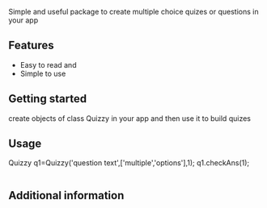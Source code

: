 <!-- 
This README describes the package. If you publish this package to pub.dev,
this README's contents appear on the landing page for your package.

For information about how to write a good package README, see the guide for
[writing package pages](https://dart.dev/guides/libraries/writing-package-pages). 

For general information about developing packages, see the Dart guide for
[creating packages](https://dart.dev/guides/libraries/create-library-packages)
and the Flutter guide for
[developing packages and plugins](https://flutter.dev/developing-packages). 
-->

Simple and useful package to create multiple choice quizes or questions in your app

## Features

- Easy to read and  
- Simple to use

## Getting started

create objects of class Quizzy in your app and then use it to build quizes

## Usage

Quizzy q1=Quizzy('question text',['multiple','options'],1);
q1.checkAns(1);
```dart
```

## Additional information


